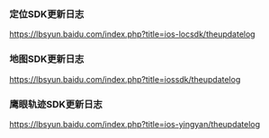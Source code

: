 
### 定位SDK更新日志
https://lbsyun.baidu.com/index.php?title=ios-locsdk/theupdatelog

### 地图SDK更新日志
https://lbsyun.baidu.com/index.php?title=iossdk/theupdatelog

### 鹰眼轨迹SDK更新日志
https://lbsyun.baidu.com/index.php?title=ios-yingyan/theupdatelog
